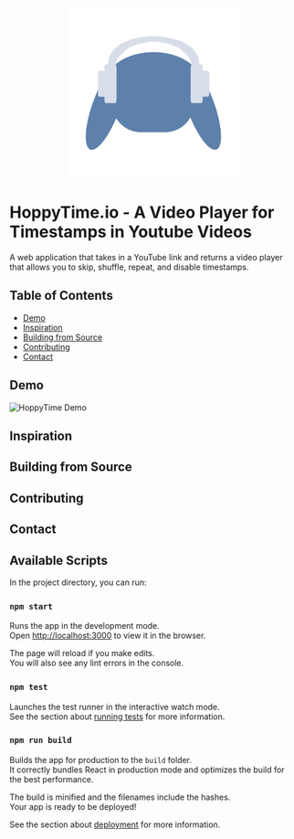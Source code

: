 <p align="center"><img src="public/logo512.png" alt="HoppyTime Logo" width="300" height="300"/></p>

# HoppyTime.io - A Video Player for Timestamps in Youtube Videos

A web application that takes in a YouTube link and returns a video player that allows you to skip, shuffle, repeat, and disable timestamps.

## Table of Contents
- [Demo](#demo)
- [Inspiration](#inspiration)
- [Building from Source](#building-from-source)
- [Contributing](#contributing)
- [Contact](#contact)

## Demo
<img src="README_images/HoppyTimeDemo.gif" alt="HoppyTime Demo" width="563" height="900"/>

## Inspiration

## Building from Source

## Contributing

## Contact

## Available Scripts

In the project directory, you can run:

### `npm start`

Runs the app in the development mode.\
Open [http://localhost:3000](http://localhost:3000) to view it in the browser.

The page will reload if you make edits.\
You will also see any lint errors in the console.

### `npm test`

Launches the test runner in the interactive watch mode.\
See the section about [running tests](https://facebook.github.io/create-react-app/docs/running-tests) for more information.

### `npm run build`

Builds the app for production to the `build` folder.\
It correctly bundles React in production mode and optimizes the build for the best performance.

The build is minified and the filenames include the hashes.\
Your app is ready to be deployed!

See the section about [deployment](https://facebook.github.io/create-react-app/docs/deployment) for more information.
